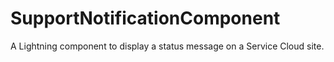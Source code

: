 # SupportNotificationComponent
A Lightning component to display a status message on a Service Cloud site. 
